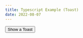 ```yaml
---
title: Typescript Example (Toast)
date: 2022-08-07
---
```


<input type="button" value="Show a Toast" onclick="showToast()">
